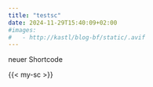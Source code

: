 ```yaml
---
title: "testsc"
date: 2024-11-29T15:40:09+02:00
#images:
#   - http://kastl/blog-bf/static/.avif
---
```


neuer Shortcode

{{< my-sc >}}